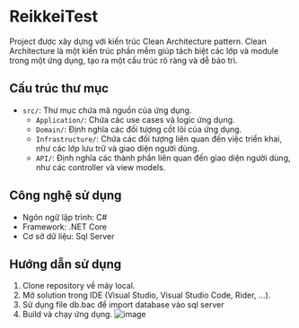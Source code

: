 # ReikkeiTest
Project được xây dựng với kiến trúc Clean Architecture pattern. Clean Architecture là một kiến trúc phần mềm giúp tách biệt các lớp và module trong một ứng dụng, tạo ra một cấu trúc rõ ràng và dễ bảo trì.

## Cấu trúc thư mục

- `src/`: Thư mục chứa mã nguồn của ứng dụng.
  - `Application/`: Chứa các use cases và logic ứng dụng.
  - `Domain/`: Định nghĩa các đối tượng cốt lõi của ứng dụng.
  - `Infrastructure/`: Chứa các đối tượng liên quan đến việc triển khai, như các lớp lưu trữ và giao diện người dùng.
  - `API/`: Định nghĩa các thành phần liên quan đến giao diện người dùng, như các controller và view models.

## Công nghệ sử dụng

- Ngôn ngữ lập trình: C#
- Framework: .NET Core
- Cơ sở dữ liệu: Sql Server

## Hướng dẫn sử dụng

1. Clone repository về máy local.
2. Mở solution trong IDE (Visual Studio, Visual Studio Code, Rider, ...).
3. Sử dụng file db.bac để import database vào sql server
4. Build và chạy ứng dụng.
![image](https://github.com/NoFear1205/ReikkeiTest/assets/87076351/1dbd629d-22f0-4c0f-a4b1-6005216ec2d7)
